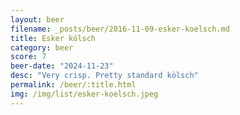 ```yaml
---
layout: beer
filename: _posts/beer/2016-11-09-esker-koelsch.md
title: Esker kölsch
category: beer
score: 7
beer-date: "2024-11-23"
desc: "Very crisp. Pretty standard kölsch"
permalink: /beer/:title.html
img: /img/list/esker-koelsch.jpeg
---
```

